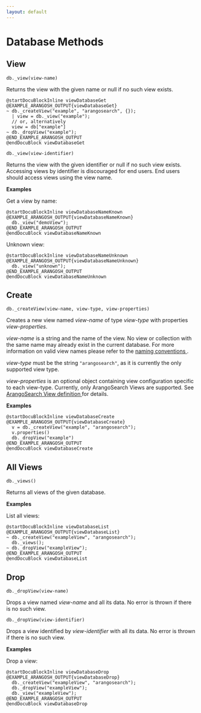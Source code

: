 ```yaml
---
layout: default
---
```

Database Methods
================

View
----

<!-- arangod/V8Server/v8-views.cpp -->

`db._view(view-name)`

Returns the view with the given name or null if no such view exists.

    @startDocuBlockInline viewDatabaseGet
    @EXAMPLE_ARANGOSH_OUTPUT{viewDatabaseGet}
    ~ db._createView("example", "arangosearch", {});
      | view = db._view("example");
      // or, alternatively
      view = db["example"]
    ~ db._dropView("example");
    @END_EXAMPLE_ARANGOSH_OUTPUT
    @endDocuBlock viewDatabaseGet

`db._view(view-identifier)`

Returns the view with the given identifier or null if no such view exists.
Accessing views by identifier is discouraged for end users. End users should
access views using the view name.


**Examples**

Get a view by name:

    @startDocuBlockInline viewDatabaseNameKnown
    @EXAMPLE_ARANGOSH_OUTPUT{viewDatabaseNameKnown}
      db._view("demoView");
    @END_EXAMPLE_ARANGOSH_OUTPUT
    @endDocuBlock viewDatabaseNameKnown

Unknown view:

    @startDocuBlockInline viewDatabaseNameUnknown
    @EXAMPLE_ARANGOSH_OUTPUT{viewDatabaseNameUnknown}
      db._view("unknown");
    @END_EXAMPLE_ARANGOSH_OUTPUT
    @endDocuBlock viewDatabaseNameUnknown


Create
------

<!-- arangod/V8Server/v8-views.cpp -->

`db._createView(view-name, view-type, view-properties)`

Creates a new view named *view-name* of type *view-type* with properties
*view-properties*.

*view-name* is a string and the name of the view. No view or collection with the
same name may already exist in the current database. For more information on
valid view names please refer to the [naming conventions
](../NamingConventions/README.md).

*view-type* must be the string `"arangosearch"`, as it is currently the only
supported view type.

*view-properties* is an optional object containing view configuration specific
to each view-type. Currently, only ArangoSearch Views are supported. See
[ArangoSearch View definition
](../../Views/ArangoSearch/DetailedOverview.md#view-definitionmodification) for
details.

**Examples**

    @startDocuBlockInline viewDatabaseCreate
    @EXAMPLE_ARANGOSH_OUTPUT{viewDatabaseCreate}
      v = db._createView("example", "arangosearch");
      v.properties()
      db._dropView("example")
    @END_EXAMPLE_ARANGOSH_OUTPUT
    @endDocuBlock viewDatabaseCreate


All Views
---------

<!-- arangod/V8Server/v8-views.cpp -->

`db._views()`

Returns all views of the given database.


**Examples**

List all views:

    @startDocuBlockInline viewDatabaseList
    @EXAMPLE_ARANGOSH_OUTPUT{viewDatabaseList}
    ~ db._createView("exampleView", "arangosearch");
      db._views();
    ~ db._dropView("exampleView");
    @END_EXAMPLE_ARANGOSH_OUTPUT
    @endDocuBlock viewDatabaseList

Drop
----

<!-- arangod/V8Server/v8-views.cpp -->

`db._dropView(view-name)`

Drops a view named *view-name* and all its data. No error is thrown if there is
no such view.

`db._dropView(view-identifier)`

Drops a view identified by *view-identifier* with all its data. No error is
thrown if there is no such view.

**Examples**

Drop a view:

    @startDocuBlockInline viewDatabaseDrop
    @EXAMPLE_ARANGOSH_OUTPUT{viewDatabaseDrop}
      db._createView("exampleView", "arangosearch");
      db._dropView("exampleView");
      db._view("exampleView");
    @END_EXAMPLE_ARANGOSH_OUTPUT
    @endDocuBlock viewDatabaseDrop

